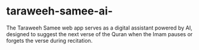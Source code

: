 # taraweeh-samee-ai-
The Taraweeh Samee web app serves as a digital assistant powered by AI, designed to suggest the next verse of the Quran when the Imam pauses or forgets the verse during recitation.

